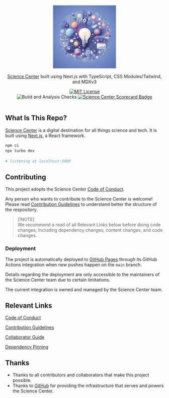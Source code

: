 <p align="center">
  <br />
  <a href="https://ehharding.github.io/science-center">
    <picture>
      <source media="(prefers-color-scheme: dark)" srcset="./public/static/logos/scienceCenterDark.jpg" />
      <img src="./public/static/logos/scienceCenterLight.jpg" width="200px" />
    </picture>
  </a>
</p>

<p align="center">
  <a href="https://ehharding.github.io/science-center">Science Center</a> built using Next.js with TypeScript,
  CSS Modules/Tailwind, and MDXv3
</p>

<p align="center">
  <a title="MIT License" href="LICENSE">
    <img src="https://img.shields.io/badge/license-MIT-blue" alt="MIT License" />
  </a>
  <br />
  <img src="https://github.com/ehharding/science-center/actions/workflows/build.yml/badge.svg"
       alt="Build and Analysis Checks" />
  <a title="scorecard" href="https://securityscorecards.dev/viewer?uri=github.com/ehharding/science-center">
    <img src="https://api.securityscorecards.dev/projects/github.com/ehharding/science-center/badge"
         alt="Science Center Scorecard Badge" />
  </a>
  <br />
  <br />
</p>

## What Is This Repo?

[Science Center](https://ehharding.github.io/science-center/) is a digital destination for all things science and tech.
It is built using [Next.js](https://nextjs.org), a React framework.

```bash
npm ci
npx turbo dev

# listening at localhost:3000
```

## Contributing

This project adopts the Science Center [Code of Conduct][].

Any person who wants to contribute to the Science Center is welcome! Please read [Contribution Guidelines][] to
understand better the structure of the respository.

> \[!NOTE]\
> We recommend a read of all Relevant Links below before doing code changes; Including dependency changes, content
> changes, and code changes.

### Deployment

The project is automatically deployed to [GitHub Pages](https://pages.github.com) through its GitHub Actions
integration when new pushes happen on the `main` branch.

Details regarding the deployment are only accessible to the maintainers of the Science Center team due to certain
limitations.

The current integration is owned and managed by the Science Center team.

## Relevant Links

[Code of Conduct][]

[Contribution Guidelines][]

[Collaborator Guide][]

[Dependency Pinning][]

## Thanks

- Thanks to all contributors and collaborators that make this project possible.
- Thanks to [GitHub](https://github.com) for providing the infrastructure that serves and powers the Science Center.

[code of conduct]: https://github.com/ehharding/science-center/blob/main/CODE_OF_CONDUCT.md
[contribution guidelines]: https://github.com/ehharding/science-center/blob/main/CONTRIBUTING.md
[dependency pinning]: https://github.com/ehharding/science-center/blob/main/DEPENDENCY_PINNING.md
[collaborator guide]: https://github.com/ehharding/science-center/blob/main/COLLABORATOR_GUIDE.md
